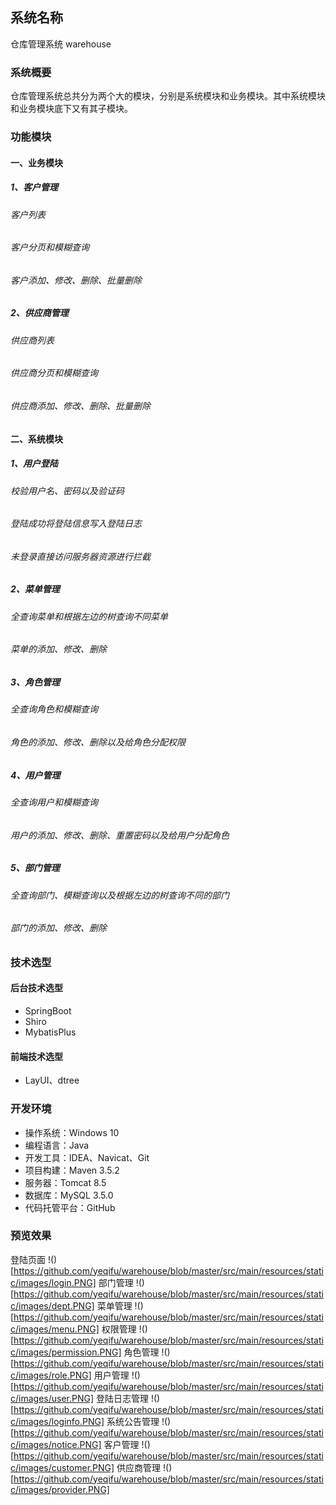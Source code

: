 ## 系统名称 
仓库管理系统 warehouse
### 系统概要
仓库管理系统总共分为两个大的模块，分别是系统模块和业务模块。其中系统模块和业务模块底下又有其子模块。
### 功能模块
#### 一、业务模块
##### 1、客户管理
###### 客户列表
###### 客户分页和模糊查询
###### 客户添加、修改、删除、批量删除
##### 2、供应商管理
###### 供应商列表
###### 供应商分页和模糊查询
###### 供应商添加、修改、删除、批量删除
#### 二、系统模块
##### 1、用户登陆
###### 校验用户名、密码以及验证码
###### 登陆成功将登陆信息写入登陆日志
###### 未登录直接访问服务器资源进行拦截
##### 2、菜单管理
###### 全查询菜单和根据左边的树查询不同菜单
###### 菜单的添加、修改、删除
##### 3、角色管理
###### 全查询角色和模糊查询
###### 角色的添加、修改、删除以及给角色分配权限
##### 4、用户管理
###### 全查询用户和模糊查询
###### 用户的添加、修改、删除、重置密码以及给用户分配角色
##### 5、部门管理
###### 全查询部门、模糊查询以及根据左边的树查询不同的部门
###### 部门的添加、修改、删除

### 技术选型
#### 后台技术选型
* SpringBoot
* Shiro
* MybatisPlus
#### 前端技术选型
* LayUI、dtree

### 开发环境
* 操作系统：Windows 10
* 编程语言：Java
* 开发工具：IDEA、Navicat、Git
* 项目构建：Maven 3.5.2
* 服务器：Tomcat 8.5
* 数据库：MySQL 3.5.0
* 代码托管平台：GitHub

### 预览效果
登陆页面
!()[https://github.com/yeqifu/warehouse/blob/master/src/main/resources/static/images/login.PNG]
部门管理
!()[https://github.com/yeqifu/warehouse/blob/master/src/main/resources/static/images/dept.PNG]
菜单管理
!()[https://github.com/yeqifu/warehouse/blob/master/src/main/resources/static/images/menu.PNG]
权限管理
!()[https://github.com/yeqifu/warehouse/blob/master/src/main/resources/static/images/permission.PNG]
角色管理
!()[https://github.com/yeqifu/warehouse/blob/master/src/main/resources/static/images/role.PNG]
用户管理
!()[https://github.com/yeqifu/warehouse/blob/master/src/main/resources/static/images/user.PNG]
登陆日志管理
!()[https://github.com/yeqifu/warehouse/blob/master/src/main/resources/static/images/loginfo.PNG]
系统公告管理
!()[https://github.com/yeqifu/warehouse/blob/master/src/main/resources/static/images/notice.PNG]
客户管理
!()[https://github.com/yeqifu/warehouse/blob/master/src/main/resources/static/images/customer.PNG]
供应商管理
!()[https://github.com/yeqifu/warehouse/blob/master/src/main/resources/static/images/provider.PNG]




